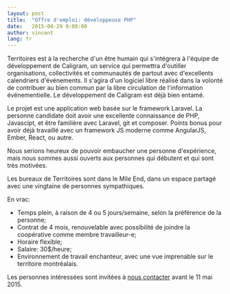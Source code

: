 ```yaml
---
layout: post
title:  "Offre d'emploi: développeuse PHP"
date:   2015-04-29 9:00:00
author: vincent
lang: fr
---
```


Territoires est à la recherche d'un être humain qui s'intégrera à l'équipe de développement de Caligram, un service qui permettra d'outiller organisations, collectivités et communautés de partout avec d'excellents calendriers d'événements. Il s'agira d'un logiciel libre réalisé dans la volonté de contribuer au bien commun par la libre circulation de l'information événementielle. Le développement de Caligram est déjà bien entamé.

Le projet est une application web basée sur le framework Laravel. La personne candidate doit avoir une excellente connaissance de PHP, Javascipt, et être familière avec Laravel, git et composer. Points bonus pour avoir déjà travaillé avec un framework JS moderne comme AngularJS, Ember, React, ou autre. 

Nous serions heureux de pouvoir embaucher une personne d'expérience, mais nous sommes aussi ouverts aux personnes qui débutent et qui sont très motivées.

Les bureaux de Territoires sont dans le Mile End, dans un espace partagé avec une vingtaine de personnes sympathiques.

En vrac:

+ Temps plein, à raison de 4 ou 5 jours/semaine, selon la préférence de la personne;
+ Contrat de 4 mois, renouvelable avec possibilité de joindre la coopérative comme membre travailleur-e;
+ Horaire flexible;
+ Salaire: 30$/heure;
+ Environnement de travail enchanteur, avec une vue imprenable sur le territoire montréalais.

Les personnes intéressées sont invitées à [nous contacter](/contact) avant le 11 mai 2015.